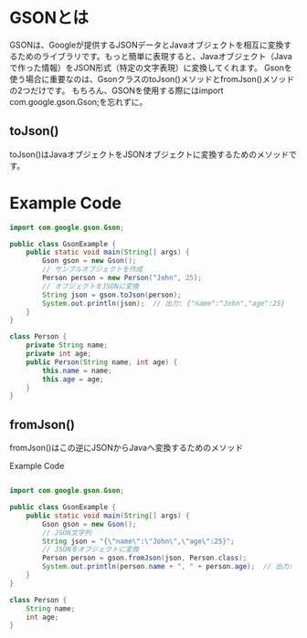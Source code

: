 # GSONとは
GSONは、Googleが提供するJSONデータとJavaオブジェクトを相互に変換するためのライブラリです。もっと簡単に表現すると、Javaオブジェクト（Javaで作った情報）をJSON形式（特定の文字表現）に変換してくれます。
Gsonを使う場合に重要なのは、GsonクラスのtoJson()メソッドとfromJson()メソッドの2つだけです。
もちろん、GSONを使用する際にはimport com.google.gson.Gson;を忘れずに。

## toJson()
toJson()はJavaオブジェクトをJSONオブジェクトに変換するためのメソッドです。

# Example Code
```Java
import com.google.gson.Gson;

public class GsonExample {
    public static void main(String[] args) {
        Gson gson = new Gson();  
        // サンプルオブジェクトを作成
        Person person = new Person("John", 25); 
        // オブジェクトをJSONに変換
        String json = gson.toJson(person);
        System.out.println(json);  // 出力: {"name":"John","age":25}
    }
}

class Person {
    private String name;
    private int age;
    public Person(String name, int age) {
        this.name = name;
        this.age = age;
    }
}
```
## fromJson()
fromJson()はこの逆にJSONからJavaへ変換するためのメソッド

Example Code
```Java

import com.google.gson.Gson;

public class GsonExample {
    public static void main(String[] args) {
        Gson gson = new Gson();
        // JSON文字列
        String json = "{\"name\":\"John\",\"age\":25}";
        // JSONをオブジェクトに変換
        Person person = gson.fromJson(json, Person.class);
        System.out.println(person.name + ", " + person.age);  // 出力: John, 25
    }
}

class Person {
    String name;
    int age;
}
```
